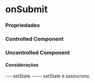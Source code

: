 
# onSubmit

### Propriedades

###  Controlled Component

### Uncontrolled Component

#### Considerações

--- setState -----
setState é assíncrono.
